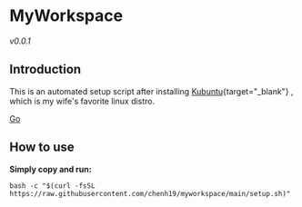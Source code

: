 # MyWorkspace
*v0.0.1*  

## Introduction
This is an automated setup script after installing [Kubuntu](https://kubuntu.org/getkubuntu/){target="_blank"} , which is my wife's favorite linux distro.

<a href="http://stackoverflow.com" target="_blank">Go</a>

## How to use
**Simply copy and run:**  
```
bash -c "$(curl -fsSL https://raw.githubusercontent.com/chenh19/myworkspace/main/setup.sh)" 
```
